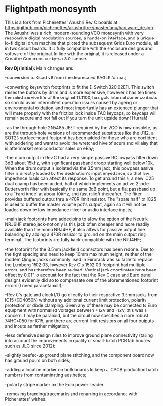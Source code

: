# Flightpath monosynth

This is a fork from Pichenettes' Anushri Rev C boards at https://github.com/pichenettes/anushri/tree/master/anu/hardware_design. The Anushri was a rich, modern-sounding VCO monosynth with very responsive digital modulation sources, a hands-on interface, and a unique lo-fi digital drum machine that piloted the subsequent Grids Euro module, all in two circuit boards. It is fully compatible with the enclosure designs and software of the original. In line with the original, it is released under a Creative Commons cc-by-sa 3.0 license. 


<b>Rev Dj (initial):</b> Main changes are: 

-conversion to Kicad v8 from the deprecated EAGLE format;

-converting keyswitch footprints to fit the E-Switch 320.02E11. This switch raises the buttons by 3mm and is more expensive, however it has ten times the rated service life of the original TL1100, has gold internal dome contacts so should avoid intermittent operation issues caused by ageing or environmental oxidation, and most importantly has an extended plunger that will mate properly with the friction lock inside TAC keycaps, so keycaps will remain secure and not fall out if you turn the unit upside down! Hurrah!

-as the through-hole 2N5485 JFET required by the VCO is now obsolete, as are the through-hole versions of recommended substitutes like the J112, a SOT23 surfacemount footprint has been added for those who are confident with soldering and want to avoid the wretched hive of scum and villainy that is aftermarket semiconductor sales on eBay;

-the drum output in Rev C had a very simple passive RC lowpass filter down 3dB about 15kHz, with significant passband droop starting well below 10k. When the drum output is isolated via the 3.5mm jack, this powpass assive filter is directly loaded by the destination's input impedance, so that low impedance loads can affect its response. To get around this a, a new IC25 dual opamp has been added, half of which implements an active 2-pole Butterworth filter with basically the same 3dB point, but a flat passband up to a "hard knee" at about 10kHz, and fast rolloff thereafter. The filter provides buffered output thru a 470R limit resistor. The "spare half" of IC25 is used to buffer the master volume pot's output, again so it will not be loaded down by low impedance mixer or audio interface inputs;

-main jack footprints have added pins to allow the option of the Neutrik NRJ6HF stereo jack-not only is this jack often cheaper and more readily available than the mono NRJ4HF, it also allows for passive output line balancing by adding a 470R resistor to ground on the main output ring terminal. The footprints are fully back-compatible with the NRJ4HF;

-the footprint for the 3.5mm jackfield connectors has been redone. Due to the tight spacing and need to keep 10mm maximum height, neither of the modern Qingpu jacks commonly used in Eurorack was suitable to replace the Lumberg 1502 03, however Rev C's 1502 03 footprint had multiple errors, and has therefore been revised. Vertical jack coordinates have been offset by 0.01" to account for the fact that the Rev C case and Euro panel designs evidently did so to compensate one of the aforementioned footprint errors (I need paracetamol!);

-Rev C's gate and clock I/O go directly to their respective 3.5mm jacks from IC15 (CD4050N) without any addtional current limit protection, polarity protection or diode clamping. Given any of these may be connected to Euro equipment with normalled voltages between +12V and -12V, this was a concern. I may be paranoid, but the circuit now specifies a more robust 74HC4050 for IC15, and there are current limit resistors on all four outputs and inputs as further mitigation;

-less defensive design rules to improve ground plane connectivity (taking into account the improvements in quality of small-batch PCB fab houses such as JLC since 2012);

-slightly beefed-up ground plane stitching, and the component board now has ground pours on both sides;

-adding a location marker on both boards to keep JLCPCB production batch numbers from contaminating aesthetics;

-polarity stripe marker on the Euro power header

-removing branding/trademarks and renaming in accordance with Pichenettes' wishes.
